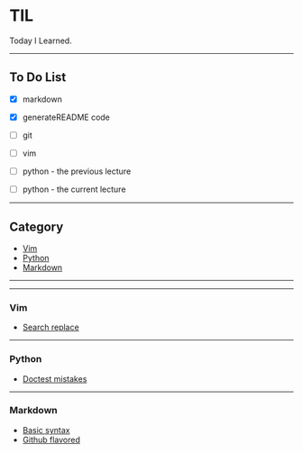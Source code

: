 # TIL

Today I Learned.

-----------------

## To Do List

- [x] markdown
- [x] generateREADME code
- [ ] git
- [ ] vim
- [ ] python - the previous lecture
- [ ] python - the current lecture


---------------
## Category

* [Vim](vim)
* [Python](python)
* [Markdown](markdown)

---------------
---------------
### Vim
* [Search replace](vim/search_replace.md)
---------------
### Python
* [Doctest mistakes](python/doctest_mistakes.md)
---------------
### Markdown
* [Basic syntax](markdown/basic_syntax.md)
* [Github flavored](markdown/github_flavored.md)
